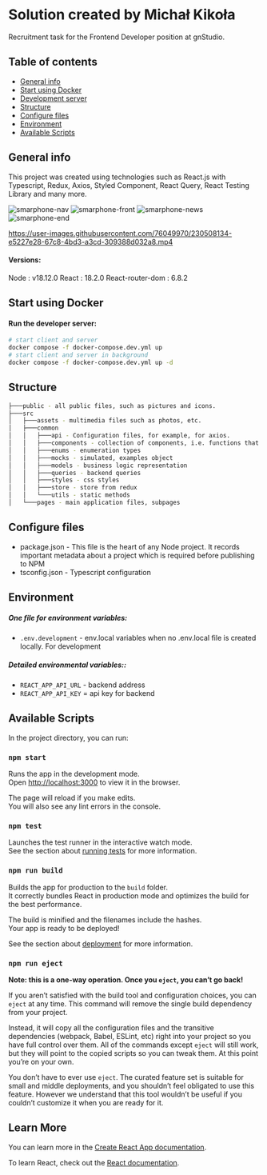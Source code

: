 # Solution created by Michał Kikoła
Recruitment task for the Frontend Developer position at gnStudio.



## Table of contents

* [General info](#general-info)
* [Start using Docker](#start-using-docker)
* [Development server](#development-server)
* [Structure](#structure)
* [Configure files](#configure-files)
* [Environment](#environment)
* [Available Scripts](#available-scripts)

## General info
This project was created using technologies such as React.js with Typescript, Redux, Axios, Styled Component, React Query, React Testing Library and many more.

![smarphone-nav](https://user-images.githubusercontent.com/76049970/230508101-d90682c6-837d-4d58-bf8a-620a013f2c2d.png)
![smarphone-front](https://user-images.githubusercontent.com/76049970/230508106-812c4b9f-8675-42bc-83bc-de114bae1971.png)
![smarphone-news](https://user-images.githubusercontent.com/76049970/230508114-0318e8e3-ddcf-44b6-b01d-b9631103f1bd.png)
![smarphone-end](https://user-images.githubusercontent.com/76049970/230508120-aeb61855-05ed-474e-bf79-decb9b26b048.png)

https://user-images.githubusercontent.com/76049970/230508134-e5227e28-67c8-4bd3-a3cd-309388d032a8.mp4

#### Versions:
Node : v18.12.0
React : 18.2.0
React-router-dom : 6.8.2

## Start using Docker

#### Run the developer server:

```bash
# start client and server
docker compose -f docker-compose.dev.yml up
# start client and server in background
docker compose -f docker-compose.dev.yml up -d
```

## Structure

```bash
├───public - all public files, such as pictures and icons.
├───src
│   ├───assets - multimedia files such as photos, etc.
│   ├───common
│   │   ├───api - Configuration files, for example, for axios.
│   │   ├───components - collection of components, i.e. functions that return a specific part of the application
│   │   ├───enums - enumeration types
│   │   ├───mocks - simulated, examples object
│   │   ├───models - business logic representation
│   │   ├───queries - backend queries
│   │   ├───styles - css styles
│   │   ├───store - store from redux
│   │   └───utils - static methods
│   └───pages - main application files, subpages
```

## Configure files

* package.json - This file is the heart of any Node project. It records important metadata about a project which is required before publishing to NPM
* tsconfig.json - Typescript configuration

## Environment

##### One file for environment variables:

* `.env.development` - env.local variables when no .env.local file is created locally. For development

##### Detailed environmental variables:: 

* `REACT_APP_API_URL` - backend address
* `REACT_APP_API_KEY` = api key for backend


## Available Scripts

In the project directory, you can run:

### `npm start`

Runs the app in the development mode.\
Open [http://localhost:3000](http://localhost:3000) to view it in the browser.

The page will reload if you make edits.\
You will also see any lint errors in the console.

### `npm test`

Launches the test runner in the interactive watch mode.\
See the section about [running tests](https://facebook.github.io/create-react-app/docs/running-tests) for more information.

### `npm run build`

Builds the app for production to the `build` folder.\
It correctly bundles React in production mode and optimizes the build for the best performance.

The build is minified and the filenames include the hashes.\
Your app is ready to be deployed!

See the section about [deployment](https://facebook.github.io/create-react-app/docs/deployment) for more information.

### `npm run eject`

**Note: this is a one-way operation. Once you `eject`, you can’t go back!**

If you aren’t satisfied with the build tool and configuration choices, you can `eject` at any time. This command will remove the single build dependency from your project.

Instead, it will copy all the configuration files and the transitive dependencies (webpack, Babel, ESLint, etc) right into your project so you have full control over them. All of the commands except `eject` will still work, but they will point to the copied scripts so you can tweak them. At this point you’re on your own.

You don’t have to ever use `eject`. The curated feature set is suitable for small and middle deployments, and you shouldn’t feel obligated to use this feature. However we understand that this tool wouldn’t be useful if you couldn’t customize it when you are ready for it.

## Learn More

You can learn more in the [Create React App documentation](https://facebook.github.io/create-react-app/docs/getting-started).

To learn React, check out the [React documentation](https://reactjs.org/).
